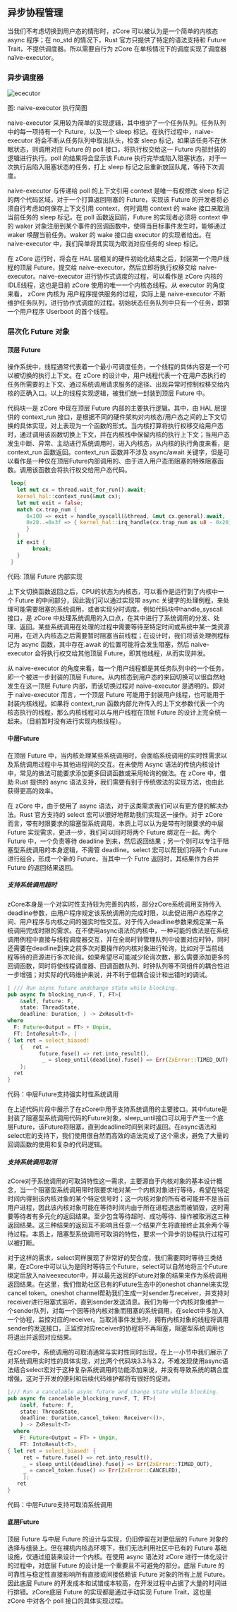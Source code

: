 ## 异步协程管理

当我们不考虑切换到用户态的情形时，zCore 可以被认为是一个简单的内核态 async 程序；在 no_std 的情况下，Rust 官方只提供了特定的语法支持和 Future Trait，不提供调度器。所以需要自行为 zCore 在单核情况下的调度实现了调度器 naïve-executor。

### **异步调度器**

![ececutor](./img/ececutor.jpg)

图: naive-executor 执行简图

naive­-executor 采用较为简单的实现逻辑，其中维护了一个任务队列。任务队列中的每一项持有一个 Future，以及一个 sleep 标记。在执行过程中，naive­-executor 将会不断从任务队列中取出队头，检查 sleep 标记，如果该任务不在休眠状态，则调用对应 Future 的 poll 接口，将执行权交给这一 Future 内部封装的逻辑进行执行。poll 的结果将会显示该 Future 执行完毕或陷入阻塞状态，对于一次执行后陷入阻塞状态的任务，打上 sleep 标记之后重新放回队尾，等待下次调度。

naive­-executor 与传递给 poll 的上下文引用 context 是唯一有权修改 sleep 标记的两个代码区域，对于一个打算返回阻塞的 Future，实现该 Future 的开发者将必须自行考虑如何保存上下文引用 context，何时调用 context 的 wake 接口来取消当前任务的 sleep 标记。在 poll 函数返回前，Future 的实现者必须将 context 中的 waker 对象注册到某个事件的回调函数中，使得当目标事件发生时，能够通过 waker 唤醒当前任务。waker 的 wake 接口由 executor 的实现者给出。在 naive­-executor 中，我们简单将其实现为取消对应任务的 sleep 标记。

在 zCore 运行时，将会在 HAL 层相关的硬件初始化结束之后，封装第一个用户线程的顶层 Future，提交给 naive­-executor，然后立即将执行权移交给 naive-executor。naive­-executor 进行协作式调度的过程，可以看作是 zCore 内核的 IDLE线程，这也是目前 zCore 使用的唯一一个内核态线程。从 executor 的角度来看， zCore 内核为 用户程序提供服务的过程，实际上是 naive­-executor 不断维护任务队列，进行协作式调度的过程。初始状态任务队列中只有一个任务，即第一个用户程序 Userboot 的首个线程。

### **层次化 Future 对象**

#### 顶层 Future 

操作系统中，线程通常代表着一个最小可调度任务，一个线程的具体内容是一个可以被切换的执行上下文。在 zCore 的设计中，用户线程代表一个在用户态执行的任务所需要的上下文、通过系统调用请求服务的途径、出现异常时控制权移交给内核的正确入口。以上的线程实现逻辑，被我们统一封装到顶层 Future 中。

代码块一是 zCore 中现在顶层 Future 内部的主要执行逻辑。其中，由 HAL 层提供的 context_run 接口，是根据不同的硬件架构对内核态/用户态之间的上下文切换的具体实现，对上表现为一个函数的形式。当内核打算将执行权移交给用户态时，通过调用该函数切换上下文，并在内核栈中保留内核的执行上下文；当用户态发生中断、异常、主动进行系统调用时，进入内核态，从内核的执行角度来看，是 context_run 函数返回。context_run 函数并不涉及 async/await 关键字，但是可以看作是一种仅在顶层Future内部调用的、由于进入用户态而阻塞的特殊阻塞函数。调用该函数会将执行权交给用户态代码。
```rust
 loop{ 
   let mut cx = thread.wait_for_run().await;
   kernel_hal::context_run(&mut cx);
   let mut exit = false;
   match cx.trap_num {
      0x100 => exit = handle_syscall(&thread, &mut cx.general).await,
      0x20..=0x3f => { kernel_hal::irq_handle(cx.trap_num as u8 - 0x20);
      }
   }
   if exit {
        break;
   }
 }
```
代码: 顶层 Future 内部实现

上下文切换函数返回之后，CPU的状态为内核态，可以看作是运行到了内核中一个 Future 的中间部分，因此我们可以通过实现带 async 关键字的处理例程，来处理可能需要阻塞的系统调用，或者实现分时调度。例如代码块中handle_syscall 接口，是 zCore 中处理系统调用的入口点，在其中进行了系统调用的分发、处理、返回。某些系统调用在处理的过程中需要等待至特定时间或系统中某一类资源可用，在进入内核态之后需要暂时阻塞当前线程；在设计时，我们将该处理例程标记为 async 函数，其中存在.await 的位置可能将会发生阻塞，然后 naive­-executor 会将执行权交给其他顶层 Future，即其他线程，从而实现并发。

从 naive­-executor 的角度来看，每一个用户线程都是其任务队列中的一个任务，即一个被进一步封装的顶层 Future。从内核态到用户态的来回切换可以很自然地发生在这一顶层 Future 内部，而该切换过程对 naive­-executor 是透明的。即对于 naive­-executor 而言，一个顶层 Future 可能用于封装用户线程，也可能用于封装内核线程。如果将 context_run 函数内部允许传入的上下文参数代表一个内核态执行的线程，那么内核线程可以与用户线程在顶层 Future 的设计上完全统一起来。（目前暂时没有进行实现内核线程）。

#### 中层Future

在顶层 Future 中，当内核处理某些系统调用时，会面临系统调用的实时性需求以及系统调用过程中与其他进程间的交互。在未使用 Async 语法的传统内核设计中，常见的做法可能要求添加更多回调函数或采用轮询的做法。在 zCore 中，借助 Rust 提供的 async 语法支持，我们需要有别于传统做法的实现方法，也由此获得更高的效率。

在 zCore 中，由于使用了 async 语法，对于这类需求我们可以有更方便的解决办法。Rust 官方支持的 select 宏可以很好地帮助我们实现这一操作。对于 zCore 而言，带有时限要求的阻塞型系统调用，本质上可以认为是带有时限要求的中层 Future 实现需求，更进一步，我们可以同时将两个 Future 绑定在一起。两个 Future 中，一个负责等待 deadline 到来，然后返回结果；另一个则可以专注于阻塞型系统调用的本身逻辑，不需管 deadline。select 宏可以帮我们将两个 Future 进行组合，形成一个新的 Future，当其中一个 Futre 返回时，其结果作为合并 Future 的返回结果返回。

##### 支持系统调用超时

zCore本身是一个对实时性支持较为完善的内核，部分zCore系统调用支持传入deadline参数，由用户程序规定该系统调用的完成时限，以此促进用户态程序之间、用户程序与内核之间的强实时性交互。对于传入deadline参数来规定某一系统调用完成时限的需求。在不使用async语法的内核中，一种可能的做法是在系统调用例程中直接与线程调度器交互，并在全局时钟管理队列中设置对应时钟，同时还需要在deadline到来之前多次对要操作的内核对象进行轮询，比如对于当前线程等待的资源进行多次轮询。如果希望尽可能减少轮询次数，那么需要添加更多的回调函数，同时将使线程调度器、回调函数队列、时钟队列等不同组件的耦合性进一步增强；对实际的代码维护来说，并不利于低耦合设计和出错时的调试。


```rust
| /// Run async future andchange state while blocking.
pub async fn blocking_run<F, T, FT>( 
    &self, future: F, 
    state: ThreadState, 
    deadline: Duration, ) -> ZxResult<T>
where
  F: Future<Output = FT> + Unpin,
  FT: IntoResult<T>, |
{ let ret = select_biased! 
    {   ret = 
          future.fuse() => ret.into_result(), 
           _ = sleep_until(deadline).fuse() => Err(ZxError::TIMED_OUT),
    }; 
  ret
} 
```
代码：中层Future支持强实时性系统调用

在上述代码片段中展示了在zCore中用于支持系统调用的主要接口。其中future是封装了阻塞型系统调用代码的Future对象，sleep_until接口可以用于产生一个底层Future，该Future将阻塞，直到deadline时间到来时返回。在async语法和select宏的支持下，我们使用很自然而高效的语法完成了这个需求，避免了大量的回调函数的使用和复杂的代码逻辑。

##### 支持系统调用取消

zCore对于系统调用的可取消特性这一需求，主要源自于内核对象的基本设计概念，当一个阻塞型系统调用带时限要求地对某一个内核对象进行等待，希望在特定时间内得到该内核对象的某个特定信号时；这一内核对象的所有者可能并不是当前用户进程，因此该内核对象可能在等待时间内由于所在进程退出而被销毁，这时需要等待者有多元化的返回结果。至少包含等待超时、成功等待、操作被取消这三种返回结果。这三种结果的返回互不影响且任意一个结果产生将直接终止其余两个等待过程。本质上，阻塞型系统调用可取消的特性，要求一个异步的协程执行过程可以被打断。

对于这样的需求，select同样展现了非常好的契合度，我们需要同时等待三类结果，在zCore中可以认为是同时等待三个Future，select可以自然地将三个Future绑定后放入naive­executor中，并以最先返回的Future对象的结果来作为系统调用返回结果。在这里，我们借助社区已有的Future生态中的oneshot channel来实现cancel token。oneshot channel帮助我们生成一对sender与receiver，并支持对receiver进行阻塞式监听，直到sender发送消息。我们为每一个内核对象维护一个sender队列，对每一个因等待内核对象而阻塞的系统调用，在select中多加入一个协程，监控对应的receiver。当取消事件发生时，拥有内核对象的线程将调用sender的发送接口，正监控对应receiver的协程将不再阻塞，阻塞型系统调用也将退出并返回对应结果。

在zCore中，系统调用的可取消通常与实时性同时出现，在上一小节中我们展示了对系统调用实时性的具体实现，对比两个代码块3.3与3.2，不难发现使用async语法结合select宏对于这种复杂系统调用的功能添加来说，并没有导致系统的耦合度增强，这对于开发的便利和后续代码维护都将有很好的促进。

```rust
|/// Run a cancelable async future and change state while blocking.
pub async fn cancelable_blocking_run<F, T, FT>(
    &self, future: F, 
    state: ThreadState, 
    deadline: Duration,cancel_token: Receiver<()>,
    ) -> ZxResult<T>
  where
    F: Future<Output = FT> + Unpin,
    FT: IntoResult<T>,
{ let ret = select_biased! { 
     ret = future.fuse() => ret.into_result(), 
     _ = sleep_until(deadline).fuse() => Err(ZxError::TIMED_OUT),
     _ = cancel_token.fuse() => Err(ZxError::CANCELED),
     }; 
   ret
}
```

代码：中层Future支持可取消系统调用

#### 底层Future

顶层 Future 与中层 Future 的设计与实现，仍旧停留在对更低层的 Future 对象的选择与组装上。但在裸机内核态环境下，我们无法利用社区中已有的 Future 基础设施，仅通过组装来设计一个内核。在使用 async 语法对 zCore 进行一体化设计的过程中，对底层 Future 的设计是一个重要且不可避免的部分。底层 Future 的可靠性与稳定性直接影响所有直接或间接依赖该 Future 对象的所有上层 Future。因此底层 Future 的开发成本和试错成本较高，在开发过程中占据了大量的时间进行排错。zCore底层 Future 的实现都是通过手动实现 Future Trait，这也是 zCore 中对各个 poll 接口的具体实现过程。